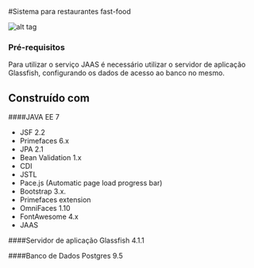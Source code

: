 #Sistema para restaurantes fast-food

![alt tag](https://github.com/JoseRafael97/rest-delivery-jsf-primefaces-jpa-cdi-/blob/master/2.IMPLEMENTA%C3%87%C3%82O/rest-delivery/src/main/webapp/resources/images/logogit.png)
### Pré-requisitos
Para utilizar o serviço JAAS é necessário utilizar o servidor de aplicação Glassfish, configurando os dados de acesso ao banco no mesmo.

## Construído com

####JAVA EE 7
* JSF 2.2
* Primefaces 6.x
* JPA 2.1
* Bean Validation 1.x
* CDI 
* JSTL 
* Pace.js (Automatic page load progress bar)
* Bootstrap 3.x.
* Primefaces extension
* OmniFaces 1.10
* FontAwesome 4.x
* JAAS

####Servidor de aplicação
 Glassfish 4.1.1

####Banco de Dados
 Postgres 9.5
